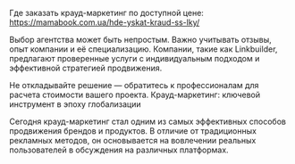 Где заказать крауд-маркетинг по доступной цене: https://mamabook.com.ua/hde-yskat-kraud-ss-lky/

Выбор агентства может быть непростым. Важно учитывать отзывы, опыт компании и её специализацию. Компании, такие как Linkbuildеr, предлагают проверенные услуги с индивидуальным подходом и эффективной стратегией продвижения.

Не откладывайте решение — обратитесь к профессионалам для расчета стоимости вашего проекта.
Крауд-маркетинг: ключевой инструмент в эпоху глобализации

Сегодня крауд-маркетинг стал одним из самых эффективных способов продвижения брендов и продуктов. В отличие от традиционных рекламных методов, он основывается на вовлечении реальных пользователей в обсуждения на различных платформах.
